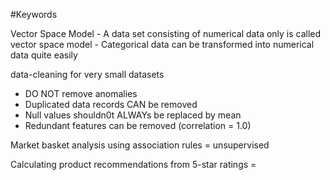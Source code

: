 #Keywords

Vector Space Model - A data set consisting of numerical data only is called vector space model - Categorical data can be transformed into numerical data quite easily


data-cleaning for very small datasets

- DO NOT remove anomalies
- Duplicated data records CAN be removed
- Null values shouldn0t ALWAYs be replaced by mean
- Redundant features can be removed (correlation = 1.0)



Market basket analysis using association rules = unsupervised

Calculating product recommendations from 5-star ratings = 